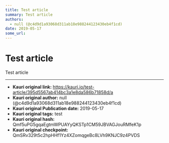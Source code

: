 ```yaml
---
title: Test article
summary: Test article
authors:
  - null (@c4d9d1a93068d311ab18e988244123430eb4f1cd)
date: 2019-05-17
some_url: 
---
```


# Test article


Test article


---

- **Kauri original link:** https://kauri.io/test-article/395d5567ab414bc3a1e8da586b71858d/a
- **Kauri original author:** null (@c4d9d1a93068d311ab18e988244123430eb4f1cd)
- **Kauri original Publication date:** 2019-05-17
- **Kauri original tags:** test
- **Kauri original hash:** Qmf5uPG5gqaEgtmWPUAYyQKSTp1CM59JBVAGJouRMfeK1p
- **Kauri original checkpoint:** QmSRv329t5c2hpHHf1Yz4XZomqgeBc8LVh9KNJC9z4PVDS



